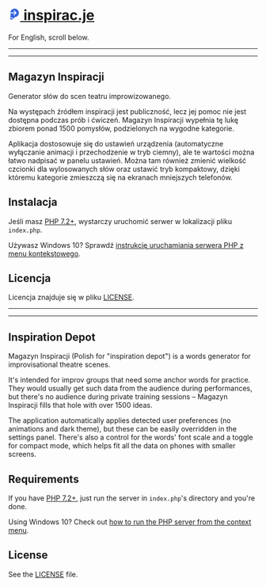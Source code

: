# [<img src="android-chrome-192x192.png" width="24" height="24"> inspirac.je](http://inspirac.je)

For English, scroll below.

---
---

## Magazyn Inspiracji

Generator słów do scen teatru improwizowanego.

Na występach źródłem inspiracji jest publiczność, lecz jej pomoc nie jest dostępna podczas prób i ćwiczeń. Magazyn Inspiracji wypełnia tę lukę zbiorem ponad 1500 pomysłów, podzielonych na wygodne kategorie.

Aplikacja dostosowuje się do ustawień urządzenia (automatyczne wyłączanie animacji i przechodzenie w tryb ciemny), ale te wartości można łatwo nadpisać w panelu ustawień. Można tam również zmienić wielkość czcionki dla wylosowanych słów oraz ustawić tryb kompaktowy, dzięki któremu kategorie zmieszczą się na ekranach mniejszych telefonów.

## Instalacja

Jeśli masz [PHP 7.2+](https://www.php.net/downloads.php), wystarczy uruchomić serwer w lokalizacji pliku `index.php`.

Używasz Windows 10? Sprawdź [instrukcję uruchamiania serwera PHP z menu kontekstowego](https://gist.github.com/oczki/703952850d09e913d6109e621793fec8).

## Licencja

Licencja znajduje się w pliku [LICENSE](LICENSE.md).

---
---

## Inspiration Depot

Magazyn Inspiracji (Polish for "inspiration depot") is a words generator for improvisational theatre scenes.

It's intended for improv groups that need some anchor words for practice. They would usually get such data from the audience during performances, but there's no audience during private training sessions – Magazyn Inspiracji fills that hole with over 1500 ideas.

The application automatically applies detected user preferences (no animations and dark theme), but these can be easily overridden in the settings panel. There's also a control for the words' font scale and a toggle for compact mode, which helps fit all the data on phones with smaller screens.

## Requirements

If you have [PHP 7.2+](https://www.php.net/downloads.php), just run the server in `index.php`'s directory and you're done.

Using Windows 10? Check out [how to run the PHP server from the context menu](https://gist.github.com/oczki/703952850d09e913d6109e621793fec8).

## License

See the [LICENSE](LICENSE.md) file.
